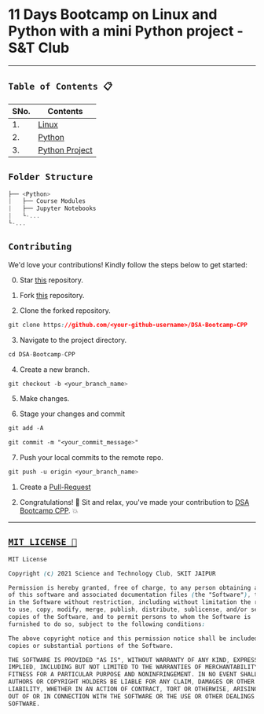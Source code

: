 # 11 Days Bootcamp on Linux and Python with a mini Python project -S&T Club
-----

## `Table of Contents 📋`
| SNo. | **Contents** |
| ---  | ------------ |
| 1.   | [Linux](/1-Linux) |
| 2.   | [Python](/2-Python) |
| 3.   | [Python Project](/3-Python-Project) |

## `Folder Structure`
```js
├── <Python>
|   ├── Course Modules 
|   ├── Jupyter Notebooks
|   └-...
└-...
```

## `Contributing` 
We'd love your contributions! Kindly follow the steps below to get started:

0. Star <a href="https://github.com/snt-club/DSA-Bootcamp-CPP" title="this">this</a> repository.

1. Fork <a href="https://github.com/snt-club/DSA-Bootcamp-CPP" title="this">this</a> repository.

2. Clone the forked repository.
```css
git clone https://github.com/<your-github-username>/DSA-Bootcamp-CPP 
```
  
3. Navigate to the project directory.
```py
cd DSA-Bootcamp-CPP
```

4. Create a new branch.
```css
git checkout -b <your_branch_name>
```

5. Make changes.

6. Stage your changes and commit
```css
git add -A

git commit -m "<your_commit_message>"
```

7. Push your local commits to the remote repo.
```css
git push -u origin <your_branch_name>
```

1. Create a <a href="https://docs.github.com/en/github/collaborating-with-pull-requests/proposing-changes-to-your-work-with-pull-requests/creating-a-pull-request" title="Pull Request">Pull-Request</a> 

2. Congratulations! 🎉 Sit and relax, you've made your contribution to <a href="https://github.com/snt-club/DSA-Bootcamp-CPP" title="DSA-Bootcamp-CPP">DSA Bootcamp CPP</a>. 💥
---

## [`MIT LICENSE 📜`](https://github.com/snt-club/DSA-Bootcamp-CPP/blob/master/LICENSE)
```css
MIT License

Copyright (c) 2021 Science and Technology Club, SKIT JAIPUR

Permission is hereby granted, free of charge, to any person obtaining a copy
of this software and associated documentation files (the "Software"), to deal
in the Software without restriction, including without limitation the rights
to use, copy, modify, merge, publish, distribute, sublicense, and/or sell
copies of the Software, and to permit persons to whom the Software is
furnished to do so, subject to the following conditions:

The above copyright notice and this permission notice shall be included in all
copies or substantial portions of the Software.

THE SOFTWARE IS PROVIDED "AS IS", WITHOUT WARRANTY OF ANY KIND, EXPRESS OR
IMPLIED, INCLUDING BUT NOT LIMITED TO THE WARRANTIES OF MERCHANTABILITY,
FITNESS FOR A PARTICULAR PURPOSE AND NONINFRINGEMENT. IN NO EVENT SHALL THE
AUTHORS OR COPYRIGHT HOLDERS BE LIABLE FOR ANY CLAIM, DAMAGES OR OTHER
LIABILITY, WHETHER IN AN ACTION OF CONTRACT, TORT OR OTHERWISE, ARISING FROM,
OUT OF OR IN CONNECTION WITH THE SOFTWARE OR THE USE OR OTHER DEALINGS IN THE
SOFTWARE.
```
